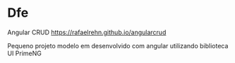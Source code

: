 # Dfe
Angular CRUD
https://rafaelrehn.github.io/angularcrud

Pequeno projeto modelo em desenvolvido com angular utilizando biblioteca UI PrimeNG
